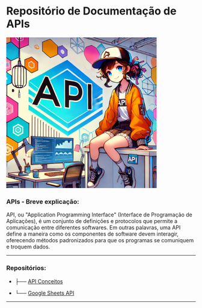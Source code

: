 
# Repositório de Documentação de APIs

<img src="anime_api.webp" width="400">

### APIs - Breve explicação:

API, ou "Application Programming Interface" (Interface de Programação de Aplicações), é um conjunto de definições e protocolos que permite a comunicação entre diferentes softwares. Em outras palavras, uma API define a maneira como os componentes de software devem interagir, oferecendo métodos padronizados para que os programas se comuniquem e troquem dados.

---

### Repositórios:

- ├── [API Conceitos]()
  
- └── [Google Sheets API](https://github.com/ArielRiello/Documentacao_de_Estudos/tree/main/API/Google_Sheets_API)

---